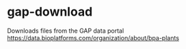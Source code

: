# gap-download
Downloads files from the GAP data portal https://data.bioplatforms.com/organization/about/bpa-plants
